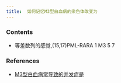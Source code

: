 ```yaml
---
title:  如何记忆M3型白血病的染色体改变为
--- 
```


### Contents
- 等差数列的感觉,(15,17)PML-RARA 1 M3 5 7

### References
- [M3型白血病常导致的并发症是](/M3型白血病常导致的并发症是)
